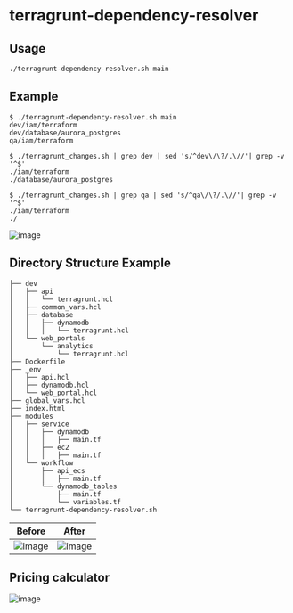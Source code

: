 # terragrunt-dependency-resolver

## Usage
```bash
./terragrunt-dependency-resolver.sh main
```

## Example
```
$ ./terragrunt-dependency-resolver.sh main
dev/iam/terraform
dev/database/aurora_postgres
qa/iam/terraform

$ ./terragrunt_changes.sh | grep dev | sed 's/^dev\/\?/.\//'| grep -v '^$'
./iam/terraform
./database/aurora_postgres

$ ./terragrunt_changes.sh | grep qa | sed 's/^qa\/\?/.\//'| grep -v '^$'
./iam/terraform
./
```

![image](https://github.com/kritish-dhaubanjar/terragrunt-dependency-resolver/assets/25634165/dfb21da6-efd6-4f18-9114-d1d5ed17bcf1)


## Directory Structure Example
```shell
├── dev
│   ├── api
│   │   └── terragrunt.hcl
│   ├── common_vars.hcl
│   ├── database
│   │   ├── dynamodb
│   │   │   └── terragrunt.hcl
│   └── web_portals
│       └── analytics
│           └── terragrunt.hcl
├── Dockerfile
├── _env
│   ├── api.hcl
│   ├── dynamodb.hcl
│   └── web_portal.hcl
├── global_vars.hcl
├── index.html
├── modules
│   ├── service
│   │   ├── dynamodb
│   │   │   ├── main.tf
│   │   ├── ec2
│   │   │   ├── main.tf
│   └── workflow
│       ├── api_ecs
│       │   ├── main.tf
│       └── dynamodb_tables
│           ├── main.tf
│           └── variables.tf
└── terragrunt-dependency-resolver.sh
```

| Before | After |
|-|-|
|![image](https://github.com/kritish-dhaubanjar/terragrunt-dependency-resolver/assets/25634165/10497013-ea2c-4827-a81b-44ed97103d22)|![image](https://github.com/kritish-dhaubanjar/terragrunt-dependency-resolver/assets/25634165/8c236f39-e963-4a08-9d5a-eac184c2002a)|


## Pricing calculator
![image](https://github.com/kritish-dhaubanjar/terragrunt-dependency-resolver/assets/25634165/8f7a89ab-5acf-4cb3-8543-208ecca36390)
